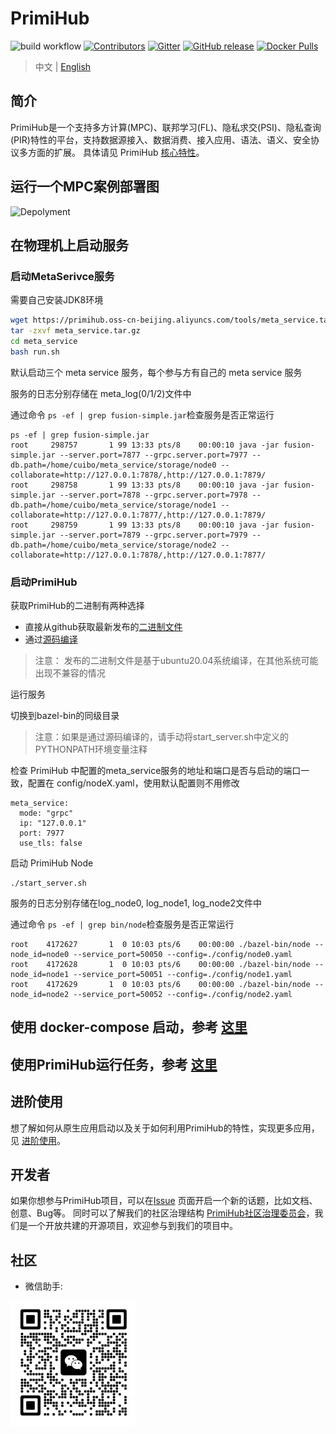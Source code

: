 # PrimiHub

![build workflow](https://github.com/primihub/primihub/actions/workflows/main.yml/badge.svg?branch=master)
[![Contributors](https://img.shields.io/github/contributors/primihub/primihub.svg)](https://github.com/linuxsuren/github-go/graphs/contributors)
[![Gitter](https://badges.gitter.im/primihub/community.svg)](https://gitter.im/primihub/community?utm_source=badge&utm_medium=badge&utm_campaign=pr-badge)
[![GitHub release](https://img.shields.io/github/release/primihub/primihub.svg?label=release)](https://github.com/linuxsuren/github-go/releases/latest)
[![Docker Pulls](https://img.shields.io/docker/pulls/primihub/primihub-node.svg)](https://hub.docker.com/r/primihub/primihub-node/tags)

> 中文 | [English](README_EN.md)

## 简介

PrimiHub是一个支持多方计算(MPC)、联邦学习(FL)、隐私求交(PSI)、隐私查询(PIR)特性的平台，支持数据源接入、数据消费、接入应用、语法、语义、安全协议多方面的扩展。 具体请见 PrimiHub [核心特性](https://docs.primihub.com/docs/category/%E5%88%9B%E5%BB%BA%E4%BB%BB%E5%8A%A1)。

## 运行一个MPC案例部署图

![Depolyment](doc/tutorial-depolyment.jpg)

## 在物理机上启动服务
### 启动MetaSerivce服务
需要自己安装JDK8环境

```bash
wget https://primihub.oss-cn-beijing.aliyuncs.com/tools/meta_service.tar.gz
tar -zxvf meta_service.tar.gz
cd meta_service
bash run.sh
```
默认启动三个 meta service 服务，每个参与方有自己的 meta service 服务

服务的日志分别存储在 meta_log(0/1/2)文件中

通过命令 ``ps -ef | grep fusion-simple.jar``检查服务是否正常运行 
```
ps -ef | grep fusion-simple.jar
root     298757       1 99 13:33 pts/8    00:00:10 java -jar fusion-simple.jar --server.port=7877 --grpc.server.port=7977 --db.path=/home/cuibo/meta_service/storage/node0 --collaborate=http://127.0.0.1:7878/,http://127.0.0.1:7879/
root     298758       1 99 13:33 pts/8    00:00:10 java -jar fusion-simple.jar --server.port=7878 --grpc.server.port=7978 --db.path=/home/cuibo/meta_service/storage/node1 --collaborate=http://127.0.0.1:7877/,http://127.0.0.1:7879/
root     298759       1 99 13:33 pts/8    00:00:10 java -jar fusion-simple.jar --server.port=7879 --grpc.server.port=7979 --db.path=/home/cuibo/meta_service/storage/node2 --collaborate=http://127.0.0.1:7878/,http://127.0.0.1:7877/
```
### 启动PrimiHub

获取PrimiHub的二进制有两种选择
- 直接从github获取最新发布的[二进制文件](https://github.com/primihub/primihub/releases)
- 通过[源码编译](https://docs.primihub.com/docs/advance-usage/start/build)

> 注意： 发布的二进制文件是基于ubuntu20.04系统编译，在其他系统可能出现不兼容的情况

运行服务

切换到bazel-bin的同级目录

> 注意：如果是通过源码编译的，请手动将start_server.sh中定义的PYTHONPATH环境变量注释

检查 PrimiHub 中配置的meta_service服务的地址和端口是否与启动的端口一致，配置在 config/nodeX.yaml，使用默认配置则不用修改

```
meta_service:
  mode: "grpc"
  ip: "127.0.0.1"
  port: 7977
  use_tls: false
```

启动 PrimiHub Node
```
./start_server.sh
```

服务的日志分别存储在log_node0, log_node1, log_node2文件中

通过命令 ``ps -ef | grep bin/node``检查服务是否正常运行

```shell
root    4172627       1  0 10:03 pts/6    00:00:00 ./bazel-bin/node --node_id=node0 --service_port=50050 --config=./config/node0.yaml
root    4172628       1  0 10:03 pts/6    00:00:00 ./bazel-bin/node --node_id=node1 --service_port=50051 --config=./config/node1.yaml
root    4172629       1  0 10:03 pts/6    00:00:00 ./bazel-bin/node --node_id=node2 --service_port=50052 --config=./config/node2.yaml
```

## 使用 docker-compose 启动，参考 [这里](https://docs.primihub.com/docs/advance-usage/start/quick-start)

## 使用PrimiHub运行任务，参考 [这里](https://docs.primihub.com/docs/advance-usage/create-tasks/mpc-task)

## 进阶使用

想了解如何从原生应用启动以及关于如何利用PrimiHub的特性，实现更多应用，见 [进阶使用](https://docs.primihub.com/docs/developer-docs/core-concept/model)。

## 开发者

如果你想参与PrimiHub项目，可以在[Issue](https://github.com/primihub/primihub/issues) 页面开启一个新的话题，比如文档、创意、Bug等。
同时可以了解我们的社区治理结构 [PrimiHub社区治理委员会](https://docs.primihub.com/docs/developer-docs/primihub-community)，我们是一个开放共建的开源项目，欢迎参与到我们的项目中。

## 社区

* 微信助手:

![wechat_helper](./doc/wechat.jpeg)
